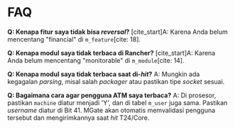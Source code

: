 # FAQ

**Q: Kenapa fitur saya tidak bisa *reversal*?**
[cite_start]A: Karena Anda belum mencentang "financial" di `m_feature`[cite: 18].

**Q: Kenapa modul saya tidak terbaca di Rancher?**
[cite_start]A: Karena Anda belum mencentang "monitorable" di `m_module`[cite: 14].

**Q: Kenapa modul saya tidak terbaca saat di-*hit*?**
A: Mungkin ada kegagalan *parsing*, misal salah *packager* atau pastikan tipe *socket* sesuai.

**Q: Bagaimana cara agar pengguna ATM saya terbaca?**
A: Di prosesor, pastikan `machine` diatur menjadi 'Y', dan di tabel `m_user` juga sama. Pastikan *username* diatur di Bit 41. MGate akan otomatis memvalidasi pengguna tersebut dan mengirimkannya saat *hit* T24/Core.
